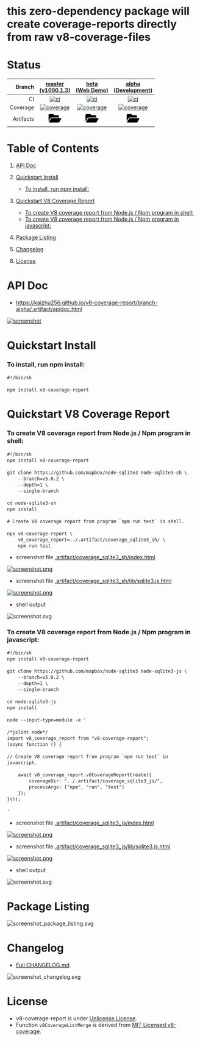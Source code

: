 
# this zero-dependency package will create coverage-reports directly from raw v8-coverage-files

# Status
| Branch | [master<br>(v1000.1.3)](https://github.com/kaizhu256/v8-coverage-report/tree/master) | [beta<br>(Web Demo)](https://github.com/kaizhu256/v8-coverage-report/tree/beta) | [alpha<br>(Development)](https://github.com/kaizhu256/v8-coverage-report/tree/alpha) |
|--:|:--:|:--:|:--:|
| CI | [![ci](https://github.com/kaizhu256/v8-coverage-report/actions/workflows/ci.yml/badge.svg?branch=master)](https://github.com/kaizhu256/v8-coverage-report/actions?query=branch%3Amaster) | [![ci](https://github.com/kaizhu256/v8-coverage-report/actions/workflows/ci.yml/badge.svg?branch=beta)](https://github.com/kaizhu256/v8-coverage-report/actions?query=branch%3Abeta) | [![ci](https://github.com/kaizhu256/v8-coverage-report/actions/workflows/ci.yml/badge.svg?branch=alpha)](https://github.com/kaizhu256/v8-coverage-report/actions?query=branch%3Aalpha) |
| Coverage | [![coverage](https://kaizhu256.github.io/v8-coverage-report/branch-alpha/.artifact/coverage/coverage_badge.svg)](https://kaizhu256.github.io/v8-coverage-report/branch-alpha/.artifact/coverage/index.html) | [![coverage](https://kaizhu256.github.io/v8-coverage-report/branch-alpha/.artifact/coverage/coverage_badge.svg)](https://kaizhu256.github.io/v8-coverage-report/branch-alpha/.artifact/coverage/index.html) | [![coverage](https://kaizhu256.github.io/v8-coverage-report/branch-alpha/.artifact/coverage/coverage_badge.svg)](https://kaizhu256.github.io/v8-coverage-report/branch-alpha/.artifact/coverage/index.html) |
| Artifacts | [<img src="asset_image_folder_open_solid.svg" height="30">](https://github.com/kaizhu256/v8-coverage-report/tree/gh-pages/branch-alpha/.artifact) | [<img src="asset_image_folder_open_solid.svg" height="30">](https://github.com/kaizhu256/v8-coverage-report/tree/gh-pages/branch-alpha/.artifact) | [<img src="asset_image_folder_open_solid.svg" height="30">](https://github.com/kaizhu256/v8-coverage-report/tree/gh-pages/branch-alpha/.artifact) |


# Table of Contents

1. [API Doc](#api-doc)

2. [Quickstart Install](#quickstart-install)
    - [To install, run npm install:](#to-install-run-npm-install)

3. [Quickstart V8 Coverage Report](#quickstart-v8-coverage-report)
    - [To create V8 coverage report from Node.js / Npm program in shell:](#to-create-v8-coverage-report-from-nodejs--npm-program-in-shell)
    - [To create V8 coverage report from Node.js / Npm program in javascript:](#to-create-v8-coverage-report-from-nodejs--npm-program-in-javascript)

4. [Package Listing](#package-listing)

5. [Changelog](#changelog)

6. [License](#license)


# API Doc
- https://kaizhu256.github.io/v8-coverage-report/branch-alpha/.artifact/apidoc.html

[![screenshot](https://kaizhu256.github.io/v8-coverage-report/branch-alpha/.artifact/screenshot_browser__2f.artifact_2fapidoc.html.png)](https://kaizhu256.github.io/v8-coverage-report/branch-alpha/.artifact/apidoc.html)


# Quickstart Install
### To install, run npm install:
```shell
#!/bin/sh

npm install v8-coverage-report
```


# Quickstart V8 Coverage Report
### To create V8 coverage report from Node.js / Npm program in shell:
```shell <!-- shRunWithScreenshotTxt .artifact/screenshot_sh_coverage_report_spawn.svg -->
#!/bin/sh
npm install v8-coverage-report

git clone https://github.com/mapbox/node-sqlite3 node-sqlite3-sh \
    --branch=v5.0.2 \
    --depth=1 \
    --single-branch

cd node-sqlite3-sh
npm install

# Create V8 coverage report from program `npm run test` in shell.

npx v8-coverage-report \
    v8_coverage_report=../.artifact/coverage_sqlite3_sh/ \
    npm run test
```
- screenshot file [.artifact/coverage_sqlite3_sh/index.html](https://kaizhu256.github.io/v8-coverage-report/branch-alpha/.artifact/coverage_sqlite3_sh/index.html)

[![screenshot.png](https://kaizhu256.github.io/v8-coverage-report/branch-alpha/.artifact/screenshot_browser__2f.artifact_2fcoverage_sqlite3_sh_2findex.html.png)](https://kaizhu256.github.io/v8-coverage-report/branch-alpha/.artifact/coverage_sqlite3_sh/index.html)

- screenshot file [.artifact/coverage_sqlite3_sh/lib/sqlite3.js.html](https://kaizhu256.github.io/v8-coverage-report/branch-alpha/.artifact/coverage_sqlite3_sh/lib/sqlite3.js.html)

[![screenshot.png](https://kaizhu256.github.io/v8-coverage-report/branch-alpha/.artifact/screenshot_browser__2f.artifact_2fcoverage_sqlite3_sh_2flib_2fsqlite3.js.html.png)](https://kaizhu256.github.io/v8-coverage-report/branch-alpha/.artifact/coverage_sqlite3_sh/lib/sqlite3.js.html)

- shell output

![screenshot.svg](https://kaizhu256.github.io/v8-coverage-report/branch-alpha/.artifact/screenshot_sh_coverage_report_spawn.svg)

### To create V8 coverage report from Node.js / Npm program in javascript:
```shell <!-- shRunWithScreenshotTxt .artifact/screenshot_js_coverage_report_spawn.svg -->
#!/bin/sh
npm install v8-coverage-report

git clone https://github.com/mapbox/node-sqlite3 node-sqlite3-js \
    --branch=v5.0.2 \
    --depth=1 \
    --single-branch

cd node-sqlite3-js
npm install

node --input-type=module -e '

/*jslint node*/
import v8_coverage_report from "v8-coverage-report";
(async function () {

// Create V8 coverage report from program `npm run test` in javascript.

    await v8_coverage_report.v8CoverageReportCreate({
        coverageDir: "../.artifact/coverage_sqlite3_js/",
        processArgv: ["npm", "run", "test"]
    });
}());

'
```
- screenshot file [.artifact/coverage_sqlite3_js/index.html](https://kaizhu256.github.io/v8-coverage-report/branch-alpha/.artifact/coverage_sqlite3_js/index.html)

[![screenshot.png](https://kaizhu256.github.io/v8-coverage-report/branch-alpha/.artifact/screenshot_browser__2f.artifact_2fcoverage_sqlite3_js_2findex.html.png)](https://kaizhu256.github.io/v8-coverage-report/branch-alpha/.artifact/coverage_sqlite3_js/index.html)

- screenshot file [.artifact/coverage_sqlite3_js/lib/sqlite3.js.html](https://kaizhu256.github.io/v8-coverage-report/branch-alpha/.artifact/coverage_sqlite3_js/lib/sqlite3.js.html)

[![screenshot.png](https://kaizhu256.github.io/v8-coverage-report/branch-alpha/.artifact/screenshot_browser__2f.artifact_2fcoverage_sqlite3_js_2flib_2fsqlite3.js.html.png)](https://kaizhu256.github.io/v8-coverage-report/branch-alpha/.artifact/coverage_sqlite3_js/lib/sqlite3.js.html)

- shell output

![screenshot.svg](https://kaizhu256.github.io/v8-coverage-report/branch-alpha/.artifact/screenshot_js_coverage_report_spawn.svg)


# Package Listing
![screenshot_package_listing.svg](https://kaizhu256.github.io/v8-coverage-report/branch-alpha/.artifact/screenshot_package_listing.svg)


# Changelog
- [Full CHANGELOG.md](CHANGELOG.md)

![screenshot_changelog.svg](https://kaizhu256.github.io/v8-coverage-report/branch-alpha/.artifact/screenshot_changelog.svg)


# License
- v8-coverage-report is under [Unlicense License](LICENSE).
- Function `v8CoverageListMerge` is derived from [MIT Licensed v8-coverage](https://github.com/demurgos/v8-coverage/blob/73446087dc38f61b09832c9867122a23f8577099/ts/LICENSE.md).
